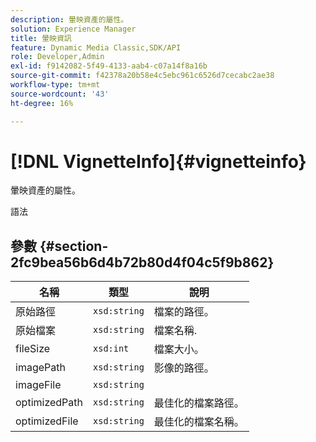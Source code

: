 ```yaml
---
description: 暈映資產的屬性。
solution: Experience Manager
title: 暈映資訊
feature: Dynamic Media Classic,SDK/API
role: Developer,Admin
exl-id: f9142082-5f49-4133-aab4-c07a14f8a16b
source-git-commit: f42378a20b58e4c5ebc961c6526d7cecabc2ae38
workflow-type: tm+mt
source-wordcount: '43'
ht-degree: 16%

---
```


# [!DNL VignetteInfo]{#vignetteinfo}

暈映資產的屬性。

語法

## 參數 {#section-2fc9bea56b6d4b72b80d4f04c5f9b862}

| 名稱 | 類型 | 說明 |
|---|---|---|
| 原始路徑 | `xsd:string` | 檔案的路徑。 |
| 原始檔案 | `xsd:string` | 檔案名稱. |
| fileSize | `xsd:int` | 檔案大小。 |
| imagePath | `xsd:string` | 影像的路徑。 |
| imageFile | `xsd:string` |  |
| optimizedPath | `xsd:string` | 最佳化的檔案路徑。 |
| optimizedFile | `xsd:string` | 最佳化的檔案名稱。 |
